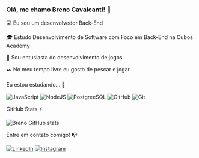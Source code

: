 ### Olá, me chamo Breno Cavalcanti! 👾

💻 Eu sou um desenvolvedor Back-End 

🎓 Estudo Desenvolvimento de Software com Foco em Back-End na Cubos Academy 

🔎 Sou entusiasta do desenvolvimento de jogos.

✒️ No meu tempo livre eu gosto de pescar e jogar
<br>
<br>
Eu estou estudando... 🧩
<div style = "display: inline-block;"> 
      <img align = "center" src="https://img.shields.io/badge/JavaScript-F7DF1E?style=for-the-badge&logo=javascript&logoColor=black" alt="JavaScript">
      <img align = "center" src="https://img.shields.io/badge/Node.js-43853D?style=for-the-badge&logo=node.js&logoColor=white" alt="NodeJS">
      <img align = "center" src="https://img.shields.io/badge/PostgreSQL-316192?style=for-the-badge&logo=postgresql&logoColor=white" alt="PostgreeSQL">
      <img align = "center" src="https://img.shields.io/badge/GitHub-100000?style=for-the-badge&logo=github&logoColor=white" alt="GitHub">
      <img align = "center" src="https://img.shields.io/badge/GIT-E44C30?style=for-the-badge&logo=git&logoColor=white" alt="Git">
</div>
<br>

GitHub Stats ⚡

![Breno GitHub stats](https://github-readme-stats.vercel.app/api?username=souzabs&show_icons=true&theme=synthwave)

Entre em contato comigo! 📭

[![LinkedIn](https://img.shields.io/badge/LinkedIn-0077B5?style=for-the-badge&logo=linkedin&logoColor=white)](https://www.linkedin.com/in/breno-cavalcanti-8805a2223/) [![Instagram](https://img.shields.io/badge/Instagram-E4405F?style=for-the-badge&logo=instagram&logoColor=white)](https://www.instagram.com/cavalcanti.bb_2/)
